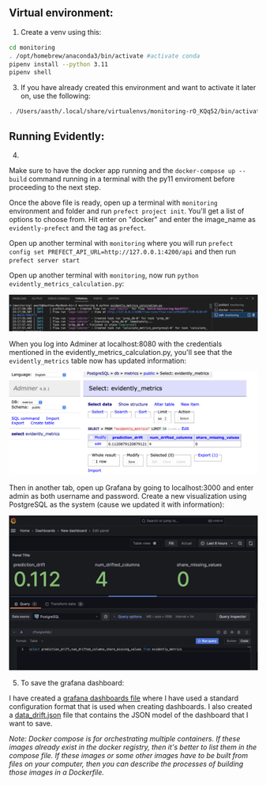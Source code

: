 ## Virtual environment:

 1. Create a venv using this:
 ```bash
 cd monitoring
 . /opt/homebrew/anaconda3/bin/activate #activate conda
pipenv install --python 3.11
pipenv shell
 ```

 3. If you have already created this environment and want to activate it later on, use the following:
 ```bash
 . /Users/aasth/.local/share/virtualenvs/monitoring-rO_KQq52/bin/activate
 ```

## Running Evidently:

 4.

 Make sure to have the docker app running and the `docker-compose up --build` command running in a terminal with the py11 enviroment before proceeding to the next step.

Once the above file is ready, open up a terminal with `monitoring` environment and folder and run `prefect project init`. You'll get a list of options to choose from. Hit enter on "docker" and enter the image_name as `evidently-prefect` and the tag as `prefect`.

Open up another terminal with `monitoring` where you will run `prefect config set PREFECT_API_URL=http://127.0.0.1:4200/api` and then run `prefect server start`

Open up another terminal with `monitoring`, now run `python evidently_metrics_calculation.py`:

<img src="/images/terminal.png" width=700>

When you log into Adminer at localhost:8080 with the credentials mentioned in the evidently_metrics_calculation.py, you'll see that the `evidently_metrics` table now has updated information:

<img src="/images/adminer.png" width=700>

Then in another tab, open up Grafana by going to localhost:3000 and enter admin as both username and password. Create a new visualization using PostgreSQL as the system (cause we updated it with information):

<img src="/images/grafana.png" width=700>


5. To save the grafana dashboard:

I have created a [grafana dashboards file](./config/grafana_dashboards.yaml) where I have used a standard configuration format that is used when creating dashboards. I also created a [data_drift.json](./dashboards/data_drift.json) file that contains the JSON model of the dashboard that I want to save.


*Note: Docker compose is for orchestrating multiple containers. If these images already exist in the docker registry, then it's better to list them in the compose file. If these images or some other images have to be built from files on your computer, then you can describe the processes of building those images in a Dockerfile.*
